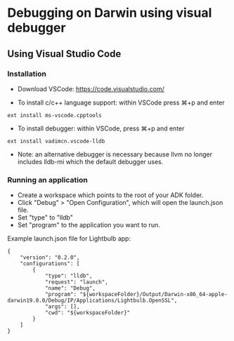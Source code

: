 # Debugging on Darwin using visual debugger

## Using Visual Studio Code

### Installation
* Download VSCode: https://code.visualstudio.com/

* To install c/c++ language support: within VSCode press ⌘+p and enter
```
ext install ms-vscode.cpptools
```

* To install debugger: within VSCode, press ⌘+p and enter
```
ext install vadimcn.vscode-lldb
```
* Note: an alternative debugger is necessary because llvm no longer includes lldb-mi which the default debugger uses.


### Running an application
* Create a workspace which points to the root of your ADK folder.
* Click "Debug" > "Open Configuration", which will open the launch.json file.
* Set "type" to "lldb"
* Set "program" to the application you want to run.

Example launch.json file for Lightbulb app:
```
{
    "version": "0.2.0",
    "configurations": [
        {
            "type": "lldb",
            "request": "launch",
            "name": "Debug",
            "program": "${workspaceFolder}/Output/Darwin-x86_64-apple-darwin19.0.0/Debug/IP/Applications/Lightbulb.OpenSSL",
            "args": [],
            "cwd": "${workspaceFolder}"
        }
    ]
}
```
